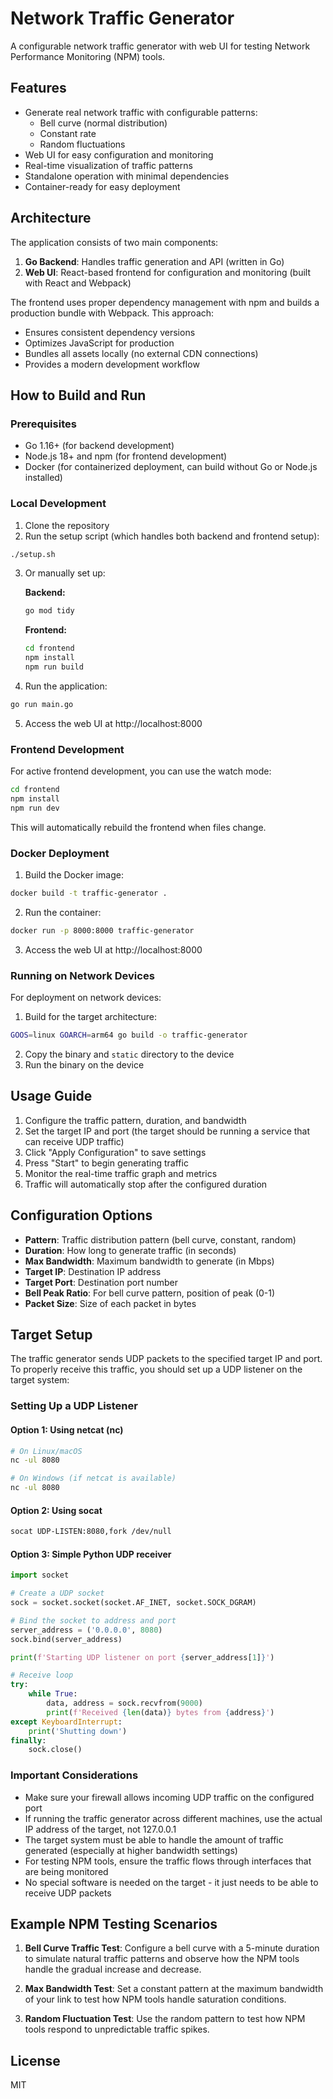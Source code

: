 # Network Traffic Generator

A configurable network traffic generator with web UI for testing Network Performance Monitoring (NPM) tools.

## Features

- Generate real network traffic with configurable patterns:
  - Bell curve (normal distribution)
  - Constant rate
  - Random fluctuations
- Web UI for easy configuration and monitoring
- Real-time visualization of traffic patterns
- Standalone operation with minimal dependencies
- Container-ready for easy deployment

## Architecture

The application consists of two main components:

1. **Go Backend**: Handles traffic generation and API (written in Go)
2. **Web UI**: React-based frontend for configuration and monitoring (built with React and Webpack)

The frontend uses proper dependency management with npm and builds a production bundle with Webpack. This approach:
- Ensures consistent dependency versions
- Optimizes JavaScript for production
- Bundles all assets locally (no external CDN connections)
- Provides a modern development workflow

## How to Build and Run

### Prerequisites

- Go 1.16+ (for backend development)
- Node.js 18+ and npm (for frontend development)
- Docker (for containerized deployment, can build without Go or Node.js installed)

### Local Development

1. Clone the repository
2. Run the setup script (which handles both backend and frontend setup):

```bash
./setup.sh
```

3. Or manually set up:

   **Backend:**
   ```bash
   go mod tidy
   ```

   **Frontend:**
   ```bash
   cd frontend
   npm install
   npm run build
   ```

4. Run the application:

```bash
go run main.go
```

5. Access the web UI at http://localhost:8000

### Frontend Development

For active frontend development, you can use the watch mode:

```bash
cd frontend
npm install
npm run dev
```

This will automatically rebuild the frontend when files change.

### Docker Deployment

1. Build the Docker image:

```bash
docker build -t traffic-generator .
```

2. Run the container:

```bash
docker run -p 8000:8000 traffic-generator
```

3. Access the web UI at http://localhost:8000

### Running on Network Devices

For deployment on network devices:

1. Build for the target architecture:

```bash
GOOS=linux GOARCH=arm64 go build -o traffic-generator
```

2. Copy the binary and `static` directory to the device
3. Run the binary on the device

## Usage Guide

1. Configure the traffic pattern, duration, and bandwidth
2. Set the target IP and port (the target should be running a service that can receive UDP traffic)
3. Click "Apply Configuration" to save settings
4. Press "Start" to begin generating traffic
5. Monitor the real-time traffic graph and metrics
6. Traffic will automatically stop after the configured duration

## Configuration Options

- **Pattern**: Traffic distribution pattern (bell curve, constant, random)
- **Duration**: How long to generate traffic (in seconds)
- **Max Bandwidth**: Maximum bandwidth to generate (in Mbps)
- **Target IP**: Destination IP address
- **Target Port**: Destination port number
- **Bell Peak Ratio**: For bell curve pattern, position of peak (0-1)
- **Packet Size**: Size of each packet in bytes

## Target Setup

The traffic generator sends UDP packets to the specified target IP and port. To properly receive this traffic, you should set up a UDP listener on the target system:

### Setting Up a UDP Listener

#### Option 1: Using netcat (nc)
```bash
# On Linux/macOS
nc -ul 8080

# On Windows (if netcat is available)
nc -ul 8080
```

#### Option 2: Using socat
```bash
socat UDP-LISTEN:8080,fork /dev/null
```

#### Option 3: Simple Python UDP receiver
```python
import socket

# Create a UDP socket
sock = socket.socket(socket.AF_INET, socket.SOCK_DGRAM)

# Bind the socket to address and port
server_address = ('0.0.0.0', 8080)
sock.bind(server_address)

print(f'Starting UDP listener on port {server_address[1]}')

# Receive loop
try:
    while True:
        data, address = sock.recvfrom(9000)
        print(f'Received {len(data)} bytes from {address}')
except KeyboardInterrupt:
    print('Shutting down')
finally:
    sock.close()
```

### Important Considerations

- Make sure your firewall allows incoming UDP traffic on the configured port
- If running the traffic generator across different machines, use the actual IP address of the target, not 127.0.0.1
- The target system must be able to handle the amount of traffic generated (especially at higher bandwidth settings)
- For testing NPM tools, ensure the traffic flows through interfaces that are being monitored
- No special software is needed on the target - it just needs to be able to receive UDP packets

## Example NPM Testing Scenarios

1. **Bell Curve Traffic Test**: Configure a bell curve with a 5-minute duration to simulate natural traffic patterns and observe how the NPM tools handle the gradual increase and decrease.

2. **Max Bandwidth Test**: Set a constant pattern at the maximum bandwidth of your link to test how NPM tools handle saturation conditions.

3. **Random Fluctuation Test**: Use the random pattern to test how NPM tools respond to unpredictable traffic spikes.

## License

MIT
